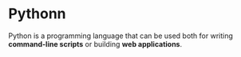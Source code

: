 # Pythonn

Python is a programming language that can be used both for writing **command-line scripts** or building **web applications**.

		
		
		